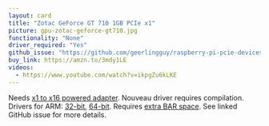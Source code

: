 ```yaml
---
layout: card
title: "Zotac GeForce GT 710 1GB PCIe x1"
picture: gpu-zotac-geforce-gt710.jpg
functionality: "None"
driver_required: "Yes"
github_issue: "https://github.com/geerlingguy/raspberry-pi-pcie-devices/issues/2"
buy_link: https://amzn.to/3mdy1LE
videos:
  - https://www.youtube.com/watch?v=ikpgZu6kLKE
---
```

Needs [x1 to x16 powered adapter](https://amzn.to/3dZQM2u). Nouveau driver requires compilation. Drivers for ARM: [32-bit](https://www.nvidia.com/en-us/drivers/unix/linux-arm-display-archive/), [64-bit](https://www.nvidia.com/en-us/drivers/unix/linux-aarch64-archive/). Requires [extra BAR space](https://gist.github.com/geerlingguy/9d78ea34cab8e18d71ee5954417429df). See linked GitHub issue for more details.
